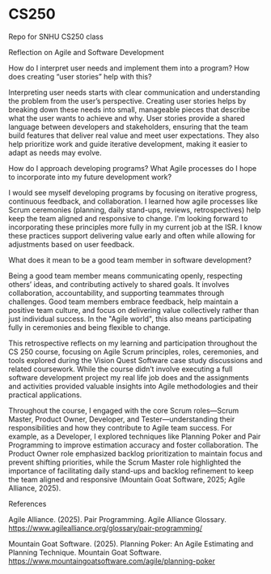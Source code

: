 # CS250
Repo for SNHU CS250 class

Reflection on Agile and Software Development

How do I interpret user needs and implement them into a program? How does creating “user stories” help with this?

Interpreting user needs starts with clear communication and understanding the problem from the user’s perspective. Creating user stories helps by breaking down these needs into small, manageable pieces that describe what the user wants to achieve and why. User stories provide a shared language between developers and stakeholders, ensuring that the team build features that deliver real value and meet user expectations. They also help prioritize work and guide iterative development, making it easier to adapt as needs may evolve.

How do I approach developing programs? What Agile processes do I hope to incorporate into my future development work?

I would see myself developing programs by focusing on iterative progress, continuous feedback, and collaboration. I learned how agile processes like Scrum ceremonies (planning, daily stand-ups, reviews, retrospectives) help keep the team aligned and responsive to change. I'm looking forward to incorporating these principles more fully in my current job at the ISR. I know these practices support delivering value early and often while allowing for adjustments based on user feedback.

What does it mean to be a good team member in software development?

Being a good team member means communicating openly, respecting others’ ideas, and contributing actively to shared goals. It involves collaboration, accountability, and supporting teammates through challenges. Good team members embrace feedback, help maintain a positive team culture, and focus on delivering value collectively rather than just individual success. In the "Agile world", this also means participating fully in ceremonies and being flexible to change.

This retrospective reflects on my learning and participation throughout the CS 250 course, focusing on Agile Scrum principles, roles, ceremonies, and tools explored during the Vision Quest Software case study discussions and related coursework. While the course didn’t involve executing a full software development project my real life job does and the assignments and activities provided valuable insights into Agile methodologies and their practical applications.

Throughout the course, I engaged with the core Scrum roles—Scrum Master, Product Owner, Developer, and Tester—understanding their responsibilities and how they contribute to Agile team success. For example, as a Developer, I explored techniques like Planning Poker and Pair Programming to improve estimation accuracy and foster collaboration. The Product Owner role emphasized backlog prioritization to maintain focus and prevent shifting priorities, while the Scrum Master role highlighted the importance of facilitating daily stand-ups and backlog refinement to keep the team aligned and responsive (Mountain Goat Software, 2025; Agile Alliance, 2025).


References

Agile Alliance. (2025). Pair Programming. Agile Alliance Glossary. https://www.agilealliance.org/glossary/pair-programming/

Mountain Goat Software. (2025). Planning Poker: An Agile Estimating and Planning Technique. Mountain Goat Software. https://www.mountaingoatsoftware.com/agile/planning-poker
